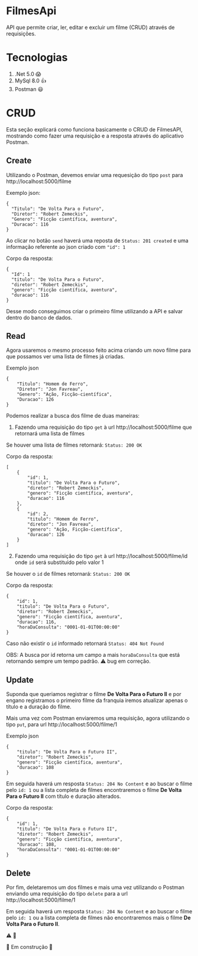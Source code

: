 # FilmesApi

API que permite criar, ler, editar e excluir um filme (CRUD) através de requisições.

# Tecnologias

1. .Net 5.0 :scream:
2. MySql 8.0 :+1:
3. Postman :smiley:

# CRUD

Esta seção explicará como funciona basicamente o CRUD de FilmesAPI, mostrando como fazer uma requisição e a resposta através do aplicativo Postman.

## Create

Utilizando o Postman, devemos enviar uma requesição do tipo `post` para http://localhost:5000/filme

Exemplo json:

    {
      "Titulo": "De Volta Para o Futuro",
      "Diretor": "Robert Zemeckis",
      "Genero": "Ficção científica, aventura",
      "Duracao": 116
    }

Ao clicar no botão `send` haverá uma reposta de `Status: 201 created` e uma informação referente ao json criado com `"id": 1`

Corpo da resposta:

    {
      "Id": 1
      "titulo": "De Volta Para o Futuro",
      "diretor": "Robert Zemeckis",
      "genero": "Ficção científica, aventura",
      "duracao": 116
    }
    
Desse modo conseguimos criar o primeiro filme utilizando a API e salvar dentro do banco de dados.

## Read

Agora usaremos o mesmo processo feito acima criando um novo filme para que possamos ver uma lista de filmes já criadas.

Exemplo json

    {
        "Titulo": "Homem de Ferro",
        "Diretor": "Jon Favreau",
        "Genero": "Ação, Ficção-científica",
        "Duracao": 126
    }

Podemos realizar a busca dos filme de duas maneiras:

1. Fazendo uma requisição do tipo `get` à url http://localhost:5000/filme que retornará uma lista de filmes

Se houver uma lista de filmes retornará: `Status: 200 OK`

Corpo da resposta:

    [
        {
            "id": 1,
            "titulo": "De Volta Para o Futuro",
            "diretor": "Robert Zemeckis",
            "genero": "Ficção científica, aventura",
            "duracao": 116
        },
        {
            "id": 2,
            "titulo": "Homem de Ferro",
            "diretor": "Jon Favreau",
            "genero": "Ação, Ficção-científica",
            "duracao": 126
        }
    ]

2. Fazendo uma requisição do tipo `get` à url http://localhost:5000/filme/id onde `id` será substituído pelo valor 1

Se houver o `id` de filmes retornará: `Status: 200 OK`

Corpo da resposta:

    {
        "id": 1,
        "titulo": "De Volta Para o Futuro",
        "diretor": "Robert Zemeckis",
        "genero": "Ficção científica, aventura",
        "duracao": 116,
        "horaDaConsulta": "0001-01-01T00:00:00"
    }

Caso não existir o `id` informado retornará `Status: 404 Not Found`

OBS: A busca por id retorna um campo a mais `horaDaConsulta` que está retornando sempre um tempo padrão. :warning: bug em correção.

## Update

Suponda que queriamos registrar o filme **De Volta Para o Futuro II** e por engano registramos o primeiro filme da franquia iremos atualizar apenas o título e a duração do filme.

Mais uma vez com Postman enviaremos uma requisição, agora utilizando o tipo `put`, para url http://localhost:5000/filme/1 

Exemplo json

    {
        "titulo": "De Volta Para o Futuro II",
        "diretor": "Robert Zemeckis",
        "genero": "Ficção científica, aventura",
        "duracao": 108
    }

Em seguida haverá um resposta `Status: 204 No Content` e ao buscar o filme pelo `id: 1` ou a lista completa de filmes encontraremos o filme **De Volta Para o Futuro II** com título e duração alterados.

Corpo da resposta:

    {
        "id": 1,
        "titulo": "De Volta Para o Futuro II",
        "diretor": "Robert Zemeckis",
        "genero": "Ficção científica, aventura",
        "duracao": 108,
        "horaDaConsulta": "0001-01-01T00:00:00"
    }

## Delete

Por fim, deletaremos um dos filmes e mais uma vez utilizando o Postman enviando uma requisição do tipo `delete` para a url 
http://localhost:5000/filme/1

Em seguida haverá um resposta `Status: 204 No Content` e ao buscar o filme pelo `id: 1` ou a lista completa de filmes não encontraremos mais o filme **De Volta Para o Futuro II**.

:warning: :runner: 

:construction: Em construção :construction: 
